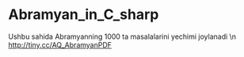 # Abramyan_in_C_sharp
Ushbu sahida Abramyanning 1000 ta masalalarini yechimi joylanadi \n http://tiny.cc/AQ_AbramyanPDF
